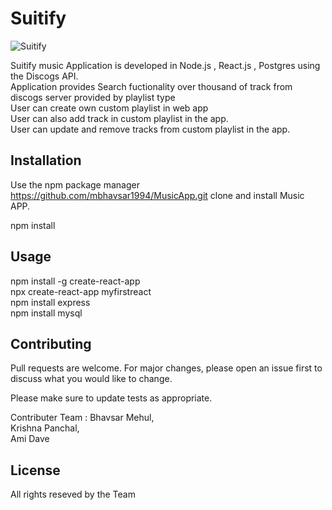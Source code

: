 # Suitify

![Suitify](https://drive.google.com/file/d/1Qi2ViNl75r_yBeZ8Rto2pX5QvsphinCy/view)

Suitify music Application is developed in Node.js , React.js , Postgres using the Discogs API.  
Application provides Search fuctionality over thousand of track from discogs server provided by playlist type  
User can create own custom playlist in web app  
User can also add track in custom playlist in the app.  
User can update and remove tracks from custom playlist in the app.  

## Installation

Use the npm package manager https://github.com/mbhavsar1994/MusicApp.git clone and install Music APP.  

npm install

## Usage

npm install -g create-react-app   
npx create-react-app myfirstreact  
npm install express    
npm install mysql  

## Contributing
Pull requests are welcome. For major changes, please open an issue first to discuss what you would like to change.

Please make sure to update tests as appropriate.

Contributer Team :
Bhavsar Mehul,  
Krishna Panchal,  
Ami Dave  


## License
All rights reseved by the Team

